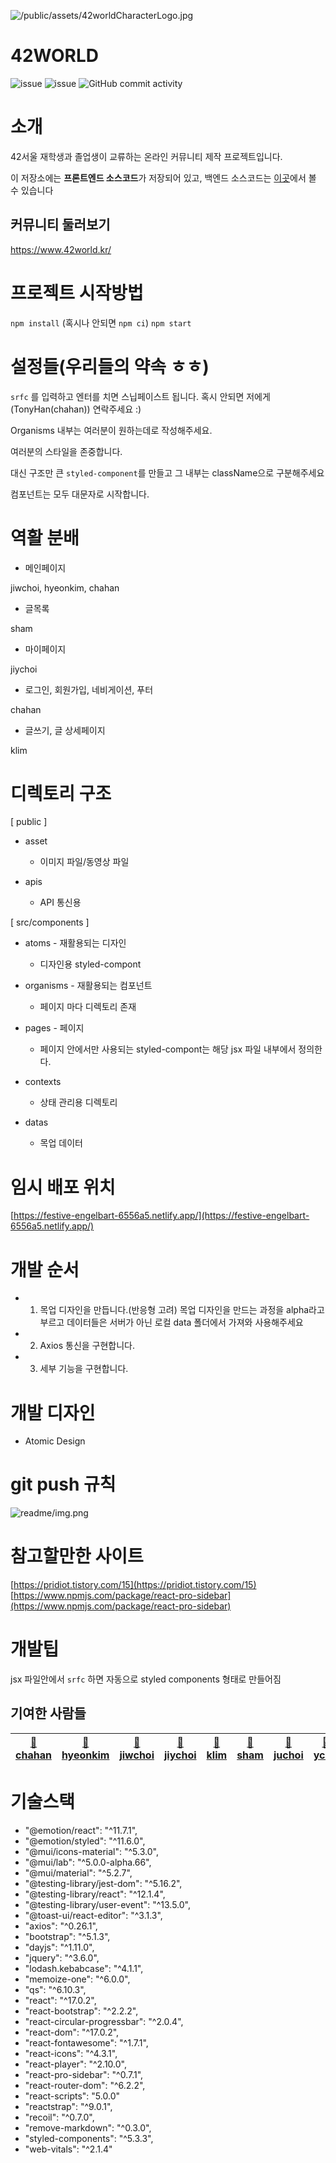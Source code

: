 ![/public/assets/42worldCharacterLogo.jpg](/public/assets/42worldCharacterLogo.jpg)

# 42WORLD

![issue](https://img.shields.io/github/issues/42-world/42world-Frontend-PC)
![issue](https://img.shields.io/github/issues-closed/42-world/42world-Frontend-PC)
![GitHub commit activity](https://img.shields.io/github/commit-activity/m/42-world/42world-Frontend-PC)

# 소개

42서울 재학생과 졸업생이 교류하는 온라인 커뮤니티 제작 프로젝트입니다.

이 저장소에는 **프론트엔드 소스코드**가 저장되어 있고, 백엔드 소스코드는 [이곳](https://github.com/42-world/42world-Backend)에서 볼 수 있습니다

## 커뮤니티 둘러보기

https://www.42world.kr/

# 프로젝트 시작방법

`npm install` (혹시나 안되면 `npm ci`)
`npm start`

# 설정들(우리들의 약속 ㅎㅎ)

`srfc` 를 입력하고 엔터를 치면 스닙페이스트 됩니다.
혹시 안되면 저에게(TonyHan(chahan)) 연락주세요 :)

Organisms 내부는 여러분이 원하는데로 작성해주세요.

여러분의 스타일을 존중합니다.

대신 구조만 큰 `styled-component`를 만들고 그 내부는 className으로 구분해주세요

컴포넌트는 모두 대문자로 시작합니다.

# 역활 분배

- 메인페이지

jiwchoi, hyeonkim, chahan

- 글목록

sham

- 마이페이지

jiychoi

- 로그인, 회원가입, 네비게이션, 푸터

chahan

- 글쓰기, 글 상세페이지

klim

# 디렉토리 구조

[ public ]

- asset

  - 이미지 파일/동영상 파일

- apis
  - API 통신용

[ src/components ]

- atoms - 재활용되는 디자인

  - 디자인용 styled-compont

- organisms - 재활용되는 컴포넌트

  - 페이지 마다 디렉토리 존재

- pages - 페이지

  - 페이지 안에서만 사용되는 styled-compont는 해당 jsx 파일 내부에서 정의한다.

- contexts

  - 상태 관리용 디렉토리

- datas
  - 목업 데이터

# 임시 배포 위치

[https://festive-engelbart-6556a5.netlify.app/](https://festive-engelbart-6556a5.netlify.app/)

# 개발 순서

- 1. 목업 디자인을 만듭니다.(반응형 고려)
     목업 디자인을 만드는 과정을 alpha라고 부르고
     데이터들은 서버가 아닌 로컬 data 폴더에서 가져와 사용해주세요

- 2. Axios 통신을 구현합니다.
- 3. 세부 기능을 구현합니다.

# 개발 디자인

- Atomic Design

# git push 규칙

![readme/img.png](readme/img.png)

# 참고할만한 사이트

[https://pridiot.tistory.com/15](https://pridiot.tistory.com/15)
[https://www.npmjs.com/package/react-pro-sidebar](https://www.npmjs.com/package/react-pro-sidebar)

# 개발팁

jsx 파일안에서 `srfc` 하면 자동으로 styled components 형태로 만들어짐



## 기여한 사람들

| [🍉 chahan](https://github.com/tonyhan18) | [🥝 hyeonkim](https://github.com/hyongti) | [🥭 jiwchoi](https://github.com/blingblin-g) | [🧀 jiychoi](https://github.com/chichoon) | [🥑 klim](https://github.com/Plut0) | [🍍 sham](https://github.com/GulSam00) | [🍑 juchoi](https://github.com/euiminnn) | [🍇 ycha](https://github.com/Skyrich2000) |
| ---------------------------------------- | ---------------------------------------- | ------------------------------------------- | ---------------------------------------- | ---------------------------------- | ------------------------------------- | --------------------------------------- | ---------------------------------------- |

# 기술스택

- "@emotion/react": "^11.7.1",
- "@emotion/styled": "^11.6.0",
- "@mui/icons-material": "^5.3.0",
- "@mui/lab": "^5.0.0-alpha.66",
- "@mui/material": "^5.2.7",
- "@testing-library/jest-dom": "^5.16.2",
- "@testing-library/react": "^12.1.4",
- "@testing-library/user-event": "^13.5.0",
- "@toast-ui/react-editor": "^3.1.3",
- "axios": "^0.26.1",
- "bootstrap": "^5.1.3",
- "dayjs": "^1.11.0",
- "jquery": "^3.6.0",
- "lodash.kebabcase": "^4.1.1",
- "memoize-one": "^6.0.0",
- "qs": "^6.10.3",
- "react": "^17.0.2",
- "react-bootstrap": "^2.2.2",
- "react-circular-progressbar": "^2.0.4",
- "react-dom": "^17.0.2",
- "react-fontawesome": "^1.7.1",
- "react-icons": "^4.3.1",
- "react-player": "^2.10.0",
- "react-pro-sidebar": "^0.7.1",
- "react-router-dom": "^6.2.2",
- "react-scripts": "5.0.0"
- "reactstrap": "^9.0.1",
- "recoil": "^0.7.0",
- "remove-markdown": "^0.3.0",
- "styled-components": "^5.3.3",
- "web-vitals": "^2.1.4"

